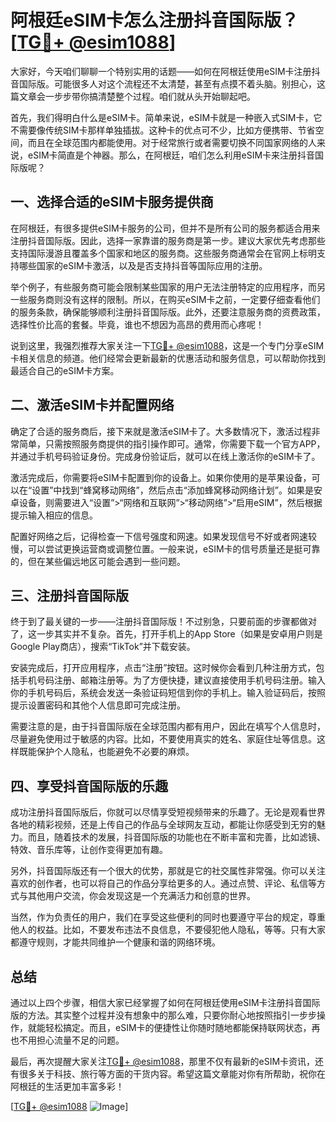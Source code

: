# 阿根廷eSIM卡怎么注册抖音国际版？[[TG💪+ @esim1088](https://t.me/s/esim1088)]

大家好，今天咱们聊聊一个特别实用的话题——如何在阿根廷使用eSIM卡注册抖音国际版。可能很多人对这个流程还不太清楚，甚至有点摸不着头脑。别担心，这篇文章会一步步带你搞清楚整个过程。咱们就从头开始聊起吧。

首先，我们得明白什么是eSIM卡。简单来说，eSIM卡就是一种嵌入式SIM卡，它不需要像传统SIM卡那样单独插拔。这种卡的优点可不少，比如方便携带、节省空间，而且在全球范围内都能使用。对于经常旅行或者需要切换不同国家网络的人来说，eSIM卡简直是个神器。那么，在阿根廷，咱们怎么利用eSIM卡来注册抖音国际版呢？

## 一、选择合适的eSIM卡服务提供商

在阿根廷，有很多提供eSIM卡服务的公司，但并不是所有公司的服务都适合用来注册抖音国际版。因此，选择一家靠谱的服务商是第一步。建议大家优先考虑那些支持国际漫游且覆盖多个国家和地区的服务商。这些服务商通常会在官网上标明支持哪些国家的eSIM卡激活，以及是否支持抖音等国际应用的注册。

举个例子，有些服务商可能会限制某些国家的用户无法注册特定的应用程序，而另一些服务商则没有这样的限制。所以，在购买eSIM卡之前，一定要仔细查看他们的服务条款，确保能够顺利注册抖音国际版。此外，还要注意服务商的资费政策，选择性价比高的套餐。毕竟，谁也不想因为高昂的费用而心疼呢！

说到这里，我强烈推荐大家关注一下[TG💪+ @esim1088](https://t.me/s/esim1088)，这是一个专门分享eSIM卡相关信息的频道。他们经常会更新最新的优惠活动和服务信息，可以帮助你找到最适合自己的eSIM卡方案。

## 二、激活eSIM卡并配置网络

确定了合适的服务商后，接下来就是激活eSIM卡了。大多数情况下，激活过程非常简单，只需按照服务商提供的指引操作即可。通常，你需要下载一个官方APP，并通过手机号码验证身份。完成身份验证后，就可以在线上激活你的eSIM卡了。

激活完成后，你需要将eSIM卡配置到你的设备上。如果你使用的是苹果设备，可以在“设置”中找到“蜂窝移动网络”，然后点击“添加蜂窝移动网络计划”。如果是安卓设备，则需要进入“设置”>“网络和互联网”>“移动网络”>“启用eSIM”，然后根据提示输入相应的信息。

配置好网络之后，记得检查一下信号强度和网速。如果发现信号不好或者网速较慢，可以尝试更换运营商或调整位置。一般来说，eSIM卡的信号质量还是挺可靠的，但在某些偏远地区可能会遇到一些问题。

## 三、注册抖音国际版

终于到了最关键的一步——注册抖音国际版！不过别急，只要前面的步骤都做对了，这一步其实并不复杂。首先，打开手机上的App Store（如果是安卓用户则是Google Play商店），搜索“TikTok”并下载安装。

安装完成后，打开应用程序，点击“注册”按钮。这时候你会看到几种注册方式，包括手机号码注册、邮箱注册等。为了方便快捷，建议直接使用手机号码注册。输入你的手机号码后，系统会发送一条验证码短信到你的手机上。输入验证码后，按照提示设置密码和其他个人信息即可完成注册。

需要注意的是，由于抖音国际版在全球范围内都有用户，因此在填写个人信息时，尽量避免使用过于敏感的内容。比如，不要使用真实的姓名、家庭住址等信息。这样既能保护个人隐私，也能避免不必要的麻烦。

## 四、享受抖音国际版的乐趣

成功注册抖音国际版后，你就可以尽情享受短视频带来的乐趣了。无论是观看世界各地的精彩视频，还是上传自己的作品与全球网友互动，都能让你感受到无穷的魅力。而且，随着技术的发展，抖音国际版的功能也在不断丰富和完善，比如滤镜、特效、音乐库等，让创作变得更加有趣。

另外，抖音国际版还有一个很大的优势，那就是它的社交属性非常强。你可以关注喜欢的创作者，也可以将自己的作品分享给更多的人。通过点赞、评论、私信等方式与其他用户交流，你会发现这是一个充满活力和创意的世界。

当然，作为负责任的用户，我们在享受这些便利的同时也要遵守平台的规定，尊重他人的权益。比如，不要发布违法不良信息，不要侵犯他人隐私，等等。只有大家都遵守规则，才能共同维护一个健康和谐的网络环境。

## 总结

通过以上四个步骤，相信大家已经掌握了如何在阿根廷使用eSIM卡注册抖音国际版的方法。其实整个过程并没有想象中的那么难，只要你耐心地按照指引一步步操作，就能轻松搞定。而且，eSIM卡的便捷性让你随时随地都能保持联网状态，再也不用担心流量不足的问题。

最后，再次提醒大家关注[TG💪+ @esim1088](https://t.me/s/esim1088)，那里不仅有最新的eSIM卡资讯，还有很多关于科技、旅行等方面的干货内容。希望这篇文章能对你有所帮助，祝你在阿根廷的生活更加丰富多彩！

[[TG💪+ @esim1088](https://t.me/s/esim1088) ![Image](https://i.postimg.cc/4NQfJmqS/Snipaste-2025-05-13-00-14-12.png)]